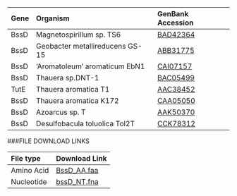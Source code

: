 Gene | Organism | GenBank Accession |
 :--- | :--- | :--- |
| BssD | Magnetospirillum sp. TS6 | [BAD42364](http://www.ncbi.nlm.nih.gov/protein/BAD42364) |
| BssD | Geobacter metallireducens GS-15 | [ABB31775](http://www.ncbi.nlm.nih.gov/protein/ABB31775) |
| BssD | ‘Aromatoleum’ aromaticum EbN1 | [CAI07157](http://www.ncbi.nlm.nih.gov/protein/CAI07157) |
| BssD | Thauera sp.DNT-1 | [BAC05499](http://www.ncbi.nlm.nih.gov/protein/BAC05499) |
| TutE | Thauera aromatica T1 | [AAC38452](http://www.ncbi.nlm.nih.gov/protein/AAC38452) |
| BssD | Thauera aromatica K172 | [CAA05050](http://www.ncbi.nlm.nih.gov/protein/CAA05050) |
| BssD | Azoarcus sp. T | [AAK50370](http://www.ncbi.nlm.nih.gov/protein/AAK50370) |
| BssD | Desulfobacula toluolica Tol2T | [CCK78312](http://www.ncbi.nlm.nih.gov/protein/CCK78312) |

###FILE DOWNLOAD LINKS

 File type | Download Link |
 :--- | :---------- | 
| Amino Acid | [BssD_AA.faa](amino_acid/BssD_AA.faa) |
| Nucleotide | [bssD_NT.fna](nucleotide/bssD_NT.fna) |
